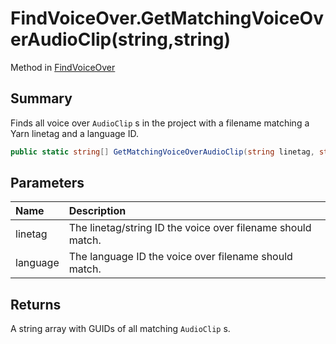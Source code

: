 # FindVoiceOver.GetMatchingVoiceOverAudioClip(string,string)

Method in [FindVoiceOver](/api/csharp/yarn.unity.findvoiceover.md)

## Summary


Finds all voice over  <code>AudioClip</code> s in the project
with a filename matching a Yarn linetag and a language ID.


```csharp
public static string[] GetMatchingVoiceOverAudioClip(string linetag, string language)
```

## Parameters

|Name|Description|
|:---|:---|
|linetag|The linetag/string ID the voice over filename should match.|
|language|The language ID the voice over filename should match.|

## Returns

A string array with GUIDs of all matching  <code>AudioClip</code> s.

